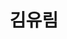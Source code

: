 ---
# Display name
title: 김유림

# Full Name (for SEO)
first_name: 유림
last_name: 김

# Is this the primary user of the site?
superuser: true

# Role/position
role: IT 정보공학 학부생

# Organizations/Affiliations
organizations:
  - name: 전북대학교
    url: ''

# Short bio (displayed in user profile at end of posts)
bio: 새로운 도전을 즐기고 끊임없이 문제를 해결하며 성장하는 게임 프로그래머입니다. 더 좋은 개발을 하기 위해 게임 개발만 말고도 `기획`, `디자인` `작곡` 등 다양한 분야를 꾸준히 배워가고 있습니다.

interests:
  - 게임 개발
  - 인공지능

education:
  courses:
    - course:  학부 - IT 정보공학
      institution: 전북대학교
      year: 2020 - 현재

# Social/Academic Networking
# For available icons, see: https://docs.hugoblox.com/getting-started/page-builder/#icons
#   For an email link, use "fas" icon pack, "envelope" icon, and a link in the
#   form "mailto:your-email@example.com" or "#contact" for contact widget.
social:
  - icon: envelope
    icon_pack: fas
    link: 'mailto:yoo9379@gmail.com'
  - icon: github
    icon_pack: fab
    link: https://github.com/KRavie403
# Link to a PDF of your resume/CV from the About widget.
# To enable, copy your resume/CV to `static/files/cv.pdf` and uncomment the lines below.
# - icon: cv
#   icon_pack: ai
#   link: files/cv.pdf

# Enter email to display Gravatar (if Gravatar enabled in Config)
email: 'yoo9379@gmail.com'

# Highlight the author in author lists? (true/false)
highlight_name: false

# Organizational groups that you belong to (for People widget)
#   Set this to `[]` or comment out if you are not using People widget.
---